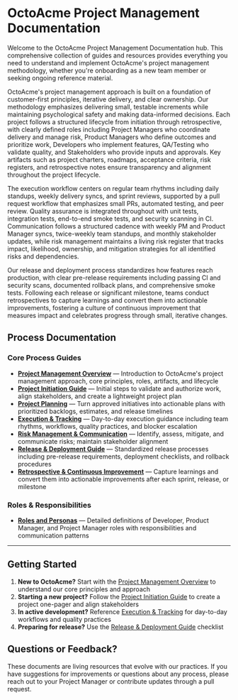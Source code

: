 # OctoAcme Project Management Documentation

Welcome to the OctoAcme Project Management Documentation hub. This comprehensive collection of guides and resources provides everything you need to understand and implement OctoAcme's project management methodology, whether you're onboarding as a new team member or seeking ongoing reference material.

OctoAcme's project management approach is built on a foundation of customer-first principles, iterative delivery, and clear ownership. Our methodology emphasizes delivering small, testable increments while maintaining psychological safety and making data-informed decisions. Each project follows a structured lifecycle from initiation through retrospective, with clearly defined roles including Project Managers who coordinate delivery and manage risk, Product Managers who define outcomes and prioritize work, Developers who implement features, QA/Testing who validate quality, and Stakeholders who provide inputs and approvals. Key artifacts such as project charters, roadmaps, acceptance criteria, risk registers, and retrospective notes ensure transparency and alignment throughout the project lifecycle.

The execution workflow centers on regular team rhythms including daily standups, weekly delivery syncs, and sprint reviews, supported by a pull request workflow that emphasizes small PRs, automated testing, and peer review. Quality assurance is integrated throughout with unit tests, integration tests, end-to-end smoke tests, and security scanning in CI. Communication follows a structured cadence with weekly PM and Product Manager syncs, twice-weekly team standups, and monthly stakeholder updates, while risk management maintains a living risk register that tracks impact, likelihood, ownership, and mitigation strategies for all identified risks and dependencies.

Our release and deployment process standardizes how features reach production, with clear pre-release requirements including passing CI and security scans, documented rollback plans, and comprehensive smoke tests. Following each release or significant milestone, teams conduct retrospectives to capture learnings and convert them into actionable improvements, fostering a culture of continuous improvement that measures impact and celebrates progress through small, iterative changes.

## Process Documentation

### Core Process Guides

- **[Project Management Overview](octoacme-project-management-overview.md)** — Introduction to OctoAcme's project management approach, core principles, roles, artifacts, and lifecycle
- **[Project Initiation Guide](octoacme-project-initiation.md)** — Initial steps to validate and authorize work, align stakeholders, and create a lightweight project plan
- **[Project Planning](octoacme-project-planning.md)** — Turn approved initiatives into actionable plans with prioritized backlogs, estimates, and release timelines
- **[Execution & Tracking](octoacme-execution-and-tracking.md)** — Day-to-day execution guidance including team rhythms, workflows, quality practices, and blocker escalation
- **[Risk Management & Communication](octoacme-risks-and-communication.md)** — Identify, assess, mitigate, and communicate risks; maintain stakeholder alignment
- **[Release & Deployment Guide](octoacme-release-and-deployment.md)** — Standardized release processes including pre-release requirements, deployment checklists, and rollback procedures
- **[Retrospective & Continuous Improvement](octoacme-retrospective-and-continuous-improvement.md)** — Capture learnings and convert them into actionable improvements after each sprint, release, or milestone

### Roles & Responsibilities

- **[Roles and Personas](octoacme-roles-and-personas.md)** — Detailed definitions of Developer, Product Manager, and Project Manager roles with responsibilities and communication patterns

---

## Getting Started

1. **New to OctoAcme?** Start with the [Project Management Overview](octoacme-project-management-overview.md) to understand our core principles and approach
2. **Starting a new project?** Follow the [Project Initiation Guide](octoacme-project-initiation.md) to create a project one-pager and align stakeholders
3. **In active development?** Reference [Execution & Tracking](octoacme-execution-and-tracking.md) for day-to-day workflows and quality practices
4. **Preparing for release?** Use the [Release & Deployment Guide](octoacme-release-and-deployment.md) checklist

## Questions or Feedback?

These documents are living resources that evolve with our practices. If you have suggestions for improvements or questions about any process, please reach out to your Project Manager or contribute updates through a pull request.
